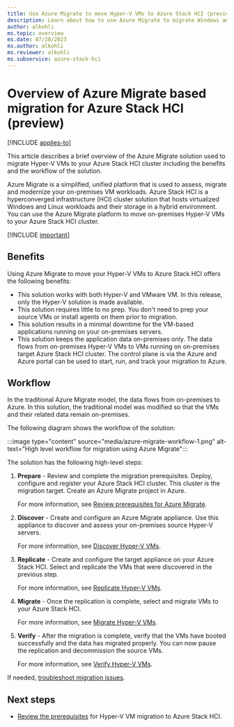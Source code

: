 ```yaml
---
title: Use Azure Migrate to move Hyper-V VMs to Azure Stack HCI (preview)
description: Learn about how to use Azure Migrate to migrate Windows and Linux VMs to your Azure Stack HCI cluster (preview).
author: alkohli
ms.topic: overview
ms.date: 07/28/2023
ms.author: alkohli
ms.reviewer: alkohli
ms.subservice: azure-stack-hci
---
```


# Overview of Azure Migrate based migration for Azure Stack HCI (preview)

[!INCLUDE [applies-to](../../includes/hci-applies-to-23h2.md)]

This article describes a brief overview of the Azure Migrate solution used to migrate Hyper-V VMs to your Azure Stack HCI cluster including the benefits and the workflow of the solution.

Azure Migrate is a simplified, unified platform that is used to assess, migrate and modernize your on-premises VM workloads. Azure Stack HCI is a hyperconverged infrastructure (HCI) cluster solution that hosts virtualized Windows and Linux workloads and their storage in a hybrid environment. You can use the Azure Migrate platform to move on-premises Hyper-V VMs to your Azure Stack HCI cluster.

[!INCLUDE [important](../../includes/hci-preview.md)]

## Benefits

Using Azure Migrate to move your Hyper-V VMs to Azure Stack HCI offers the following benefits:

- This solution works with both Hyper-V and VMware VM. In this release, only the Hyper-V solution is made available.
- This solution requires little to no prep. You don't need to prep your source VMs or install agents on them prior to migration.
- This solution results in a minimal downtime for the VM-based applications running on your on-premises servers.
- This solution keeps the application data on-premises only. The data flows from on-premises Hyper-V VMs to VMs running on on-premises target Azure Stack HCI cluster. The control plane is via the Azure and Azure portal can be used to start, run, and track your migration to Azure.


## Workflow

In the traditional Azure Migrate model, the data flows from on-premises to Azure. In this solution, the traditional model was modified so that the VMs and their related data remain on-premises.

The following diagram shows the workflow of the solution:

:::image type="content" source="media/azure-migrate-workflow-1.png" alt-text="High level workflow for migration using Azure Migrate":::

The solution has the following high-level steps:

1. **Prepare** - Review and complete the migration prerequisites. Deploy, configure and register your Azure Stack HCI cluster. This cluster is the migration target. Create an Azure Migrate project in Azure.

    For more information, see [Review prerequisites for Azure Migrate](../index.yml).

1. **Discover** - Create and configure an Azure Migrate appliance. Use this appliance to discover and assess your on-premises source Hyper-V servers.

    For more information, see [Discover Hyper-V VMs](../index.yml).

1. **Replicate** - Create and configure the target appliance on your Azure Stack HCI. Select and replicate the VMs that were discovered in the previous step.

    For more information, see [Replicate Hyper-V VMs](../index.yml).

1. **Migrate** - Once the replication is complete, select and migrate VMs to your Azure Stack HCI.

    For more information, see [Migrate Hyper-V VMs](../index.yml).

1. **Verify** - After the migration is complete, verify that the VMs have booted successfully and the data has migrated properly. You can now pause the replication and decommission the source VMs.

    For more information, see [Verify Hyper-V VMs](../index.yml).

If needed, [troubleshoot migration issues](../index.yml).

## Next steps

- [Review the prerequisites](../index.yml) for Hyper-V VM migration to Azure Stack HCI.
